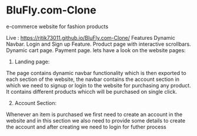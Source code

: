# BluFly.com-Clone
e-commerce website for fashion products

Live : https://ritik73011.github.io/BluFly.com-Clone/
Features
Dynamic Navbar.
Login and Sign up Feature.
Product page with interactive scrollbars.
Dynamic cart page.
Payment page.
lets have a look on the website pages:
1. Landing page:


The page contains dynamic navbar functionality which is then exported to each section of the website, the navbar contains the account section in which we need to signup or login to the website for purchasing any product. It contains different products whicch will be purchased on single click.

2. Account Section:


Whenever an item is purchased we first need to create an account in the website and in this section we also need to provide some details to create the account and after creating we need to login for futher process
